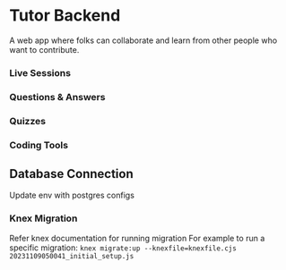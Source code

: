 # Tutor Backend

A web app where folks can collaborate and learn from other people who want to contribute.

### Live Sessions
### Questions & Answers
### Quizzes
### Coding Tools



## Database Connection
Update env with postgres configs

### Knex Migration
Refer knex documentation for running migration
For example to run a specific migration:
``knex migrate:up --knexfile=knexfile.cjs 20231109050041_initial_setup.js``